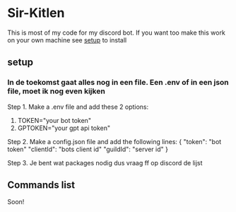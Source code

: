 # Sir-Kitlen
This is most of my code for my discord bot. If you want too make this work on your own machine see [setup](#setup) to install

## setup
### In de toekomst gaat alles nog in een file. Een .env of in een json file, moet ik nog even kijken

Step 1. Make a .env file and add these 2 options:
1. TOKEN="your bot token"
2. GPTOKEN="your gpt api token"

Step 2. Make a config.json file and add the following lines:
{
    "token": "bot token"
    "clientId": "bots client id"
    "guildId": "server id"
}

Step 3. Je bent wat packages nodig dus vraag ff op discord de lijst



## Commands list
Soon!
